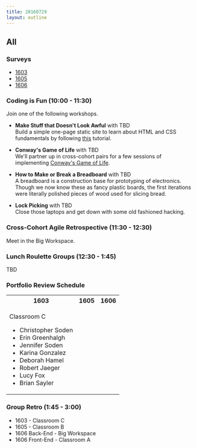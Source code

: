 ```yaml
---
title: 20160729
layout: outline
---
```


## All

### Surveys

* [1603]()
* [1605]()
* [1606]()

### Coding is Fun (10:00 - 11:30)
Join one of the following workshops.  

* **Make Stuff that Doesn't Look Awful** with TBD  
Build a simple one-page static site to learn about HTML and CSS fundamentals by following [this](https://github.com/turingschool-examples/introductory-static-site) tutorial.

* **Conway's Game of Life** with TBD  
We'll partner up in cross-cohort pairs for a few sessions of implementing [Conway's Game of Life](https://en.wikipedia.org/wiki/Conway%27s_Game_of_Life).

* **How to Make or Break a Breadboard** with TBD  
A breadboard is a construction base for prototyping of electronics. Though we now know these as fancy plastic boards, the first iterations were literally polished pieces of wood used for slicing bread.

* **Lock Picking** with TBD  
Close those laptops and get down with some old fashioned hacking.

### Cross-Cohort Agile Retrospective (11:30 - 12:30)
Meet in the Big Workspace.

### Lunch Roulette Groups (12:30 - 1:45)
TBD

### Portfolio Review Schedule
<table>
  <tbody>
    <tr>
      <th>1603</th>
      <th>1605</th>
      <th>1606</th>
    </tr>
    <tr>
      <td>
        <p>Classroom C</p>
        <ul>
          <li>Christopher Soden</li>
          <li>Erin Greenhalgh</li>
          <li>Jennifer Soden</li>
          <li>Karina Gonzalez</li>
          <li>Deborah Hamel</li>
          <li>Robert Jaeger</li>
          <li>Lucy Fox</li>
          <li>Brian Sayler</li>
        </ul>        
      </td>
      <td>
        <!-- With Andrew
        <ul>
          <li>Time - Student</li>
        </ul>        
        With Casey
        <ul>
          <li>Time - Student</li>
        </ul> -->
      </td>
      <td>
        <!-- With Mike
        <ul>
          <li>Time - Student</li>
        </ul>        
        With Jeff
        <ul>
          <li>Time - Student</li>
        </ul>
        With Beth
        <ul>
          <li>Time - Student</li>
        </ul> -->
      </td>
    </tr>
  </tbody>
</table>

### Group Retro (1:45 - 3:00)
* 1603 - Classroom C
* 1605 - Classroom B
* 1606 Back-End - Big Workspace
* 1606 Front-End - Classroom A
